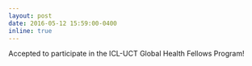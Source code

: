 ```yaml
---
layout: post
date: 2016-05-12 15:59:00-0400
inline: true
---
```


Accepted to participate in the ICL-UCT Global Health Fellows Program!
